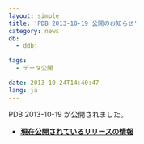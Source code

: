 ```yaml
---
layout: simple
title: 'PDB 2013-10-19 公開のお知らせ'
category: news
db:
  - ddbj

tags:
  - データ公開

date: 2013-10-24T14:40:47
lang: ja
---
```


<html>

<p>PDB 2013-10-19 が公開されました。</p>

<ul>
    <li><b><a href="/latest-releases.html" title="breakdown_stats">現在公開されているリリースの情報</a></b></li>
</ul>
</html>
